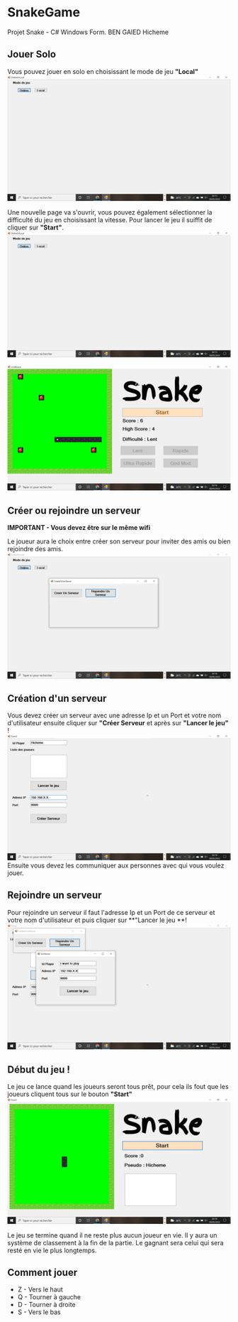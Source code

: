 # SnakeGame
Projet Snake - C# Windows Form.
BEN GAIED Hicheme

## Jouer Solo

Vous pouvez jouer en solo en choisissant le mode de jeu **"Local"**
![](Image/Mode.png)

Une nouvelle page va s'ouvrir, vous pouvez également sélectionner la difficulté du jeu en choisissant la vitesse. Pour lancer le jeu il suiffit de cliquer sur **"Start"**.
![](Image/Mode.png)

![](Image/Game.png)

## Créer ou rejoindre un serveur

**IMPORTANT - Vous devez être sur le même wifi**

Le joueur aura le choix entre créer son serveur pour inviter des amis ou bien rejoindre des amis.
![](Image/CreerOuJoin.png)

## Création d'un serveur

Vous devez créer un serveur avec une adresse Ip et un Port et votre nom d'utilisateur ensuite cliquer sur **"Créer Serveur** et après sur **"Lancer le jeu"**  !
![](Image/Creer.png)
Ensuite vous devez les communiquer aux personnes avec qui vous voulez jouer.

## Rejoindre un serveur

Pour rejoindre un serveur il faut l'adresse Ip et un Port de ce serveur et votre nom d'utilisateur  et puis cliquer sur **"Lancer le jeu **!
![](Image/Rejoindre.png)


## Début du jeu !

Le jeu ce lance quand les joueurs seront tous prêt, pour cela ils fout que les joueurs cliquent tous sur le bouton **"Start"**
![](Image/EnLigneMode.png)

Le jeu se termine quand il ne reste plus aucun joueur en vie.
Il y aura un système de classement à la fin de la partie. Le gagnant sera celui qui sera resté en vie le plus longtemps.

## Comment jouer 

* Z - Vers le haut
* Q - Tourner à gauche
* D - Tourner à droite
* S - Vers le bas
